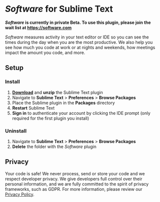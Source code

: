 # *Software* for Sublime Text

***Software* is currently in private Beta. To use this plugin, please join the wait list at https://software.com**

*Software* measures activity in your text editor or IDE so you can see the times during the day when you are the most productive. We also help you see how much you code at work or at nights and weekends, how meetings impact the amount you code, and more. 

## Setup

### Install

1. [**Download**](https://github.com/swdotcom/swdc-sublime/archive/master.zip) and **unzip** the Sublime Text plugin
2. Navigate to **Sublime Text** > **Preferences** > **Browse Packages**
3. Place the Sublime plugin in the **Packages** directory
4. **Restart** Sublime Text
5. **Sign in** to authenticate your account by clicking the IDE prompt (only required for the first plugin you install)

### Uninstall

1. Navigate to **Sublime Text** > **Preferences** > **Browse Packages**
2. **Delete** the folder with the *Software* plugin

## Privacy

Your code is safe! We never process, send or store your code and we respect developer privacy. We give developers full control over their personal information, and we are fully committed to the spirit of privacy frameworks, such as GDPR. For more information, please review our [Privacy Policy](https://software.com/privacy-policy).
